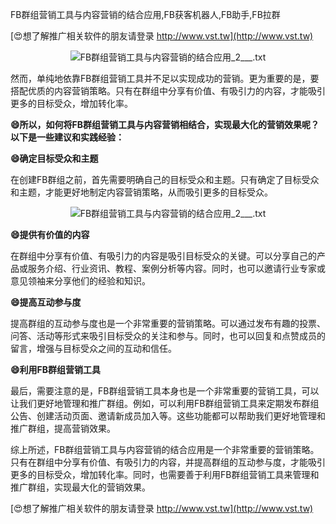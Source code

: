 FB群组营销工具与内容营销的结合应用,FB获客机器人,FB助手,FB拉群

[😍想了解推广相关软件的朋友请登录 http://www.vst.tw](http://www.vst.tw)

 <center><img src="https://vst.tw/MP4/tuiguang/png/7.png" alt="FB群组营销工具与内容营销的结合应用_2___.txt"></center>

然而，单纯地依靠FB群组营销工具并不足以实现成功的营销。更为重要的是，要搭配优质的内容营销策略。只有在群组中分享有价值、有吸引力的内容，才能吸引更多的目标受众，增加转化率。

**😄所以，如何将FB群组营销工具与内容营销相结合，实现最大化的营销效果呢？以下是一些建议和实践经验：**

**😄确定目标受众和主题**

在创建FB群组之前，首先需要明确自己的目标受众和主题。只有确定了目标受众和主题，才能更好地制定内容营销策略，从而吸引更多的目标受众。

 <center><img src="https://vst.tw/MP4/tuiguang/png/3.png" alt="FB群组营销工具与内容营销的结合应用_2___.txt"></center>

**😄提供有价值的内容**

在群组中分享有价值、有吸引力的内容是吸引目标受众的关键。可以分享自己的产品或服务介绍、行业资讯、教程、案例分析等内容。同时，也可以邀请行业专家或意见领袖来分享他们的经验和知识。

**😄提高互动参与度**

提高群组的互动参与度也是一个非常重要的营销策略。可以通过发布有趣的投票、问答、活动等形式来吸引目标受众的关注和参与。同时，也可以回复和点赞成员的留言，增强与目标受众之间的互动和信任。

**😄利用FB群组营销工具**

最后，需要注意的是，FB群组营销工具本身也是一个非常重要的营销工具，可以让我们更好地管理和推广群组。例如，可以利用FB群组营销工具来定期发布群组公告、创建活动页面、邀请新成员加入等。这些功能都可以帮助我们更好地管理和推广群组，提高营销效果。

综上所述，FB群组营销工具与内容营销的结合应用是一个非常重要的营销策略。只有在群组中分享有价值、有吸引力的内容，并提高群组的互动参与度，才能吸引更多的目标受众，增加转化率。同时，也需要善于利用FB群组营销工具来管理和推广群组，实现最大化的营销效果。

[😍想了解推广相关软件的朋友请登录 http://www.vst.tw](http://www.vst.tw)




